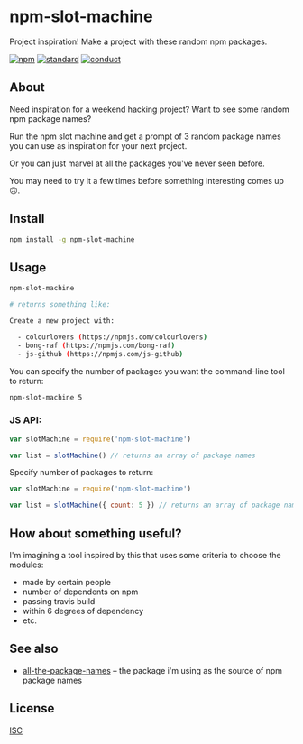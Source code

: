 # npm-slot-machine

Project inspiration! Make a project with these random npm packages.

[![npm][npm-image]][npm-url]
[![standard][standard-image]][standard-url]
[![conduct][conduct]][conduct-url]

[npm-image]: https://img.shields.io/npm/v/npm-slot-machine.svg?style=flat-square
[npm-url]: https://www.npmjs.com/package/npm-slot-machine
[standard-image]: https://img.shields.io/badge/code%20style-standard-brightgreen.svg?style=flat-square
[standard-url]: http://npm.im/standard
[conduct]: https://img.shields.io/badge/code%20of%20conduct-contributor%20covenant-green.svg?style=flat-square
[conduct-url]: CONDUCT.md

## About

Need inspiration for a weekend hacking project? Want to see some random npm package names?

Run the npm slot machine and get a prompt of 3 random package names you can use as inspiration for your next project.

Or you can just marvel at all the packages you've never seen before.

You may need to try it a few times before something interesting comes up 🙃.

## Install

```sh
npm install -g npm-slot-machine
```

## Usage

```sh
npm-slot-machine

# returns something like:

Create a new project with:

  - colourlovers (https://npmjs.com/colourlovers)
  - bong-raf (https://npmjs.com/bong-raf)
  - js-github (https://npmjs.com/js-github)
```

You can specify the number of packages you want the command-line tool to return:

```sh
npm-slot-machine 5
```

### JS API:

```js
var slotMachine = require('npm-slot-machine')

var list = slotMachine() // returns an array of package names
```

Specify number of packages to return:

```js
var slotMachine = require('npm-slot-machine')

var list = slotMachine({ count: 5 }) // returns an array of package names
```

## How about something useful?

I'm imagining a tool inspired by this that uses some criteria to choose the modules:

- made by certain people
- number of dependents on npm
- passing travis build
- within 6 degrees of dependency
- etc.

## See also

- [all-the-package-names](https://npmjs.com/all-the-package-names) – the package i'm using as the source of npm package names

## License

[ISC](LICENSE.md)
